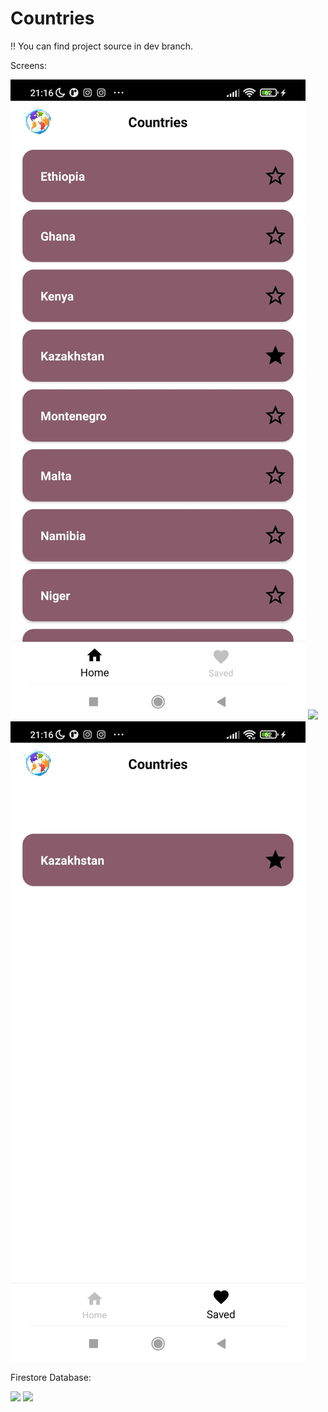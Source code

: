 # Countries

!! You can find project source in dev branch.


Screens:

![](screenshots/HomeScreen.jpeg)
![](screenshots/detailScreeen.jpeg)
![](screenshots/SavedScreen.jpeg)


Firestore Database:

![](screenshots/firestore1.jpeg)
![](screenshots/firestore2.jpeg)